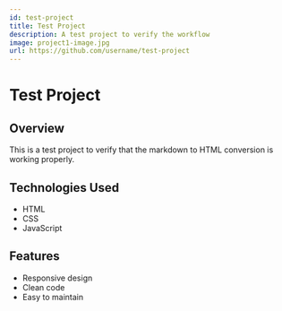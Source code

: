 ```yaml
---
id: test-project
title: Test Project
description: A test project to verify the workflow
image: project1-image.jpg
url: https://github.com/username/test-project
---
```


# Test Project

## Overview
This is a test project to verify that the markdown to HTML conversion is working properly.

## Technologies Used
- HTML
- CSS
- JavaScript

## Features
- Responsive design
- Clean code
- Easy to maintain
